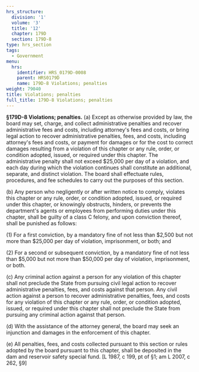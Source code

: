 ```yaml
---
hrs_structure:
  division: '1'
  volume: '3'
  title: '12'
  chapter: 179D
  section: 179D-8
type: hrs_section
tags:
  - Government
menu:
  hrs:
    identifier: HRS_0179D-0008
    parent: HRS0179D
    name: 179D-8 Violations; penalties
weight: 79040
title: Violations; penalties
full_title: 179D-8 Violations; penalties
---
```

**§179D-8 Violations; penalties.** (a) Except as otherwise provided by law, the board may set, charge, and collect administrative penalties and recover administrative fees and costs, including attorney's fees and costs, or bring legal action to recover administrative penalties, fees, and costs, including attorney's fees and costs, or payment for damages or for the cost to correct damages resulting from a violation of this chapter or any rule, order, or condition adopted, issued, or required under this chapter. The administrative penalty shall not exceed $25,000 per day of a violation, and each day during which the violation continues shall constitute an additional, separate, and distinct violation. The board shall effectuate rules, procedures, and fee schedules to carry out the purposes of this section.

(b) Any person who negligently or after written notice to comply, violates this chapter or any rule, order, or condition adopted, issued, or required under this chapter, or knowingly obstructs, hinders, or prevents the department's agents or employees from performing duties under this chapter, shall be guilty of a class C felony, and upon conviction thereof, shall be punished as follows:

(1) For a first conviction, by a mandatory fine of not less than $2,500 but not more than $25,000 per day of violation, imprisonment, or both; and

(2) For a second or subsequent conviction, by a mandatory fine of not less than $5,000 but not more than $50,000 per day of violation, imprisonment, or both.

(c) Any criminal action against a person for any violation of this chapter shall not preclude the State from pursuing civil legal action to recover administrative penalties, fees, and costs against that person. Any civil action against a person to recover administrative penalties, fees, and costs for any violation of this chapter or any rule, order, or condition adopted, issued, or required under this chapter shall not preclude the State from pursuing any criminal action against that person.

(d) With the assistance of the attorney general, the board may seek an injunction and damages in the enforcement of this chapter.

(e) All penalties, fees, and costs collected pursuant to this section or rules adopted by the board pursuant to this chapter, shall be deposited in the dam and reservoir safety special fund. [L 1987, c 199, pt of §1; am L 2007, c 262, §9]